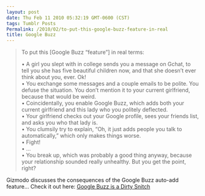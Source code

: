 ```yaml
---
layout: post
date: Thu Feb 11 2010 05:32:19 GMT-0600 (CST)
tags: Tumblr Posts
Permalink: /2010/02/to-put-this-google-buzz-feature-in-real
title: Google Buzz
---
```


> To put this [Google Buzz “feature”] in real terms:
> 
> • A girl you slept with in college sends you a message on Gchat, to tell you she has five beautiful children now, and that she doesn’t ever think about you, ever. Ok!  
> • You exchange some messages and a couple emails to be polite. You defuse the situation. You don’t mention it to your current girlfriend, because that would be weird.  
> • Coincidentally, you enable Google Buzz, which adds both your current girlfriend and this lady who you politely deflected.  
> • Your girlfriend checks out your Google profile, sees your friends list, and asks you who that lady is.  
> • You clumsily try to explain, “Oh, it just adds people you talk to automatically,” which only makes things worse.  
> • Fight!  
> • …  
> • You break up, which was probably a good thing anyway, because your relationship sounded really unhealthy. But you get the point, right?

Gizmodo discusses the consequences of the Google Buzz auto-add feature… Check it out here: [Google Buzz is a Dirty Snitch](http://gizmodo.com/5469101/google-buzz-is-a-dirty-snitch?utm_source=feedburner&utm_medium=feed&utm_campaign=Feed%3A+gizmodo%2Ffull+%28Gizmodo%29&utm_content=Google+Reader "Google Buzz screwed up my relationship")

